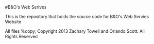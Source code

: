 #B&O's Web Serives

This is the repository that holds the source code for B&O's Web Servies Website

All files %copy; Copyright 2013 Zachary Towell and Orlando Scott. All Rights Reserved
